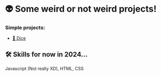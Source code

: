 
# 👽 Some weird or not weird projects!

### Simple projects: 
- [🎲 Dice](https://github.com/Kartosowski/FunProjects/tree/main/Simple%20Projects/Dice) 

## 🛠 Skills for now in 2024...
Javascript (Not really XD), HTML, CSS 


